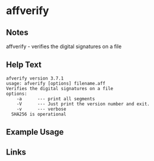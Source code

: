 # affverify

Notes
-------
affverify - verifies the digital signatures on a file

Help Text
-------
```
afverify version 3.7.1
usage: afverify [options] filename.aff
Verifies the digital signatures on a file
options:
    -a      --- print all segments
    -V      --- Just print the version number and exit.
    -v      --- verbose
  SHA256 is operational

```

Example Usage
-------

Links
-------

